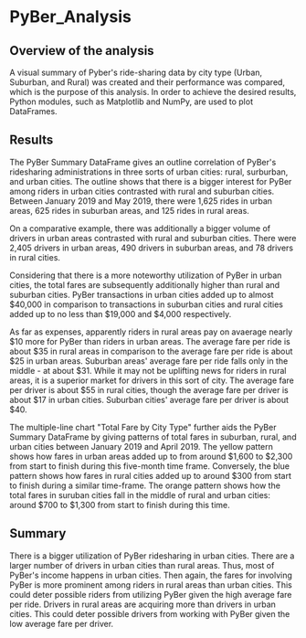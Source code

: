 # PyBer_Analysis

## Overview of the analysis 

A visual summary of Pyber's ride-sharing data by city type (Urban, Suburban, and Rural) was created and their performance was compared, which is the purpose of this analysis. In order to achieve the desired results, Python modules, such as Matplotlib and NumPy, are used to plot DataFrames.

## Results

The PyBer Summary DataFrame gives an outline correlation of PyBer's ridesharing administrations in three sorts of urban cities: rural, surburban, and urban cities. The outline shows that there is a bigger interest for PyBer among riders in urban cities contrasted with rural and suburban cities. Between January 2019 and May 2019, there were 1,625 rides in urban areas, 625 rides in suburban areas, and 125 rides in rural areas.

On a comparative example, there was additionally a bigger volume of drivers in urban areas contrasted with rural and suburban cities. There were 2,405 drivers in urban areas, 490 drivers in suburban areas, and 78 drivers in rural cities.

Considering that there is a more noteworthy utilization of PyBer in urban cities, the total fares are subsequently additionally higher than rural and suburban cities. PyBer transactions in urban cities added up to almost $40,000 in comparison to transactions in suburban cities and rural cities added up to no less than $19,000 and $4,000 respectively.

As far as expenses, apparently riders in rural areas pay on avaerage nearly $10 more for PyBer than riders in urban areas. The average fare per ride is about $35 in rural areas in comparison to the average fare per ride is about $25 in urban areas. Suburban areas' average fare per ride falls only in the middle - at about $31. While it may not be uplifting news for riders in rural areas, it is a superior market for drivers in this sort of city. The average fare per driver is about $55 in rural cities, though the average fare per driver is about $17 in urban cities. Suburban cities' average fare per driver is about $40.

The multiple-line chart "Total Fare by City Type" further aids the PyBer Summary DataFrame by giving patterns of total fares in suburban, rural, and urban cities between January 2019 and April 2019. The yellow pattern shows how fares in urban areas added up to from around $1,600 to $2,300 from start to finish during this five-month time frame. Conversely, the blue pattern shows how fares in rural cities added up to around $300 from start to finish during a similar time-frame. The orange pattern shows how the total fares in suruban cities fall in the middle of rural and urban cities: around $700 to $1,300 from start to finish during this time. 

## Summary

There is a bigger utilization of PyBer ridesharing in urban cities. There are a larger number of drivers in urban cities than rural areas. Thus, most of PyBer's income happens in urban cities. Then again, the fares for involving PyBer is more prominent among riders in rural areas than urban cities. This could deter possible riders from utilizing PyBer given the high average fare per ride. Drivers in rural areas are acquiring more than drivers in urban cities. This could deter possible drivers from working with PyBer given the low average fare per driver.
